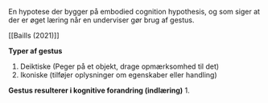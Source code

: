 En hypotese der bygger på embodied cognition hypothesis, og som siger at der er øget læring når en underviser gør brug af gestus. 

[[Baills (2021)]]


**Typer af gestus** 
1. Deiktiske (Peger på et objekt, drage opmærksomhed til det)
2. Ikoniske (tilføjer oplysninger om egenskaber eller handling)

**Gestus resulterer i kognitive forandring (indlæring)**
1. 